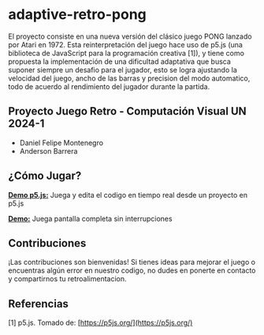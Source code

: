 # adaptive-retro-pong

El proyecto consiste en una nueva versión del clásico juego PONG lanzado por Atari en 1972. Esta reinterpretación del juego hace uso de p5.js (una biblioteca de JavaScript para la programación creativa [1]), y tiene como propuesta la implementación de una dificultad adaptativa que busca suponer siempre un desafio para el jugador, esto se logra ajustando la velocidad del juego, ancho de las barras y precision del modo automatico, todo de acuerdo al rendimiento del jugador durante la partida.

## Proyecto Juego Retro - Computación Visual UN 2024-1
- Daniel Felipe Montenegro
- Anderson Barrera

## ¿Cómo Jugar?

 [**Demo p5.js:**](https://editor.p5js.org/dafmontenegro/full/Cnx7DpEdd) Juega y edita el codigo en tiempo real desde un proyecto en p5.js

 [**Demo:**](https://dafmontenegro.com/adaptive-retro-pong/) Juega pantalla completa sin interrupciones

## Contribuciones
¡Las contribuciones son bienvenidas! Si tienes ideas para mejorar el juego o encuentras algún error en nuestro codigo, no dudes en ponerte en contacto y compartirnos tu retroalimentacion.

## Referencias
[1] p5.js. Tomado de: [https://p5js.org/](https://p5js.org/)
